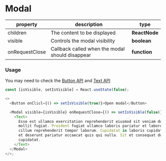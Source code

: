 # Modal

| property       | description                                     | type          |
| -------------- | ----------------------------------------------- | ------------- |
| children       | The content to be displayed                     | **ReactNode** |
| visible        | Controls the modal visibility                   | **boolean**   |
| onRequestClose | Callback called when the modal should disappear | **function**  |

### Usage

You may need to check the [Button API](./button.md) and [Text API](./text.md)

```js
const [isVisible, setIsVisible] = React.useState(false);

<>
  <Button onClicl={() => setIsVisible(true)}>Open modal</Button>

  <Modal visible={isVisible} onRequestClose={() => setIsVisible(false)}>
    <Text>
      Esse est ullamco exercitation reprehenderit eiusmod sit veniam dolor
      mollit fugiat. Proident fugiat ullamco laboris pariatur et labore dolore
      cillum reprehenderit tempor laborum. Cupidatat in laboris cupidatat veniam
      et deserunt pariatur occaecat quis qui nulla. Sit et consequat dolore
      cupidatat.
    </Text>
  </Modal>
</>;
```
